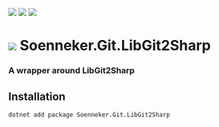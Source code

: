 ﻿[![](https://img.shields.io/nuget/v/soenneker.git.libgit2sharp.svg?style=for-the-badge)](https://www.nuget.org/packages/soenneker.git.libgit2sharp/)
[![](https://img.shields.io/github/actions/workflow/status/soenneker/soenneker.git.libgit2sharp/publish-package.yml?style=for-the-badge)](https://github.com/soenneker/soenneker.git.libgit2sharp/actions/workflows/publish-package.yml)
[![](https://img.shields.io/nuget/dt/soenneker.git.libgit2sharp.svg?style=for-the-badge)](https://www.nuget.org/packages/soenneker.git.libgit2sharp/)

# ![](https://user-images.githubusercontent.com/4441470/224455560-91ed3ee7-f510-4041-a8d2-3fc093025112.png) Soenneker.Git.LibGit2Sharp
### A wrapper around LibGit2Sharp

## Installation

```
dotnet add package Soenneker.Git.LibGit2Sharp
```
